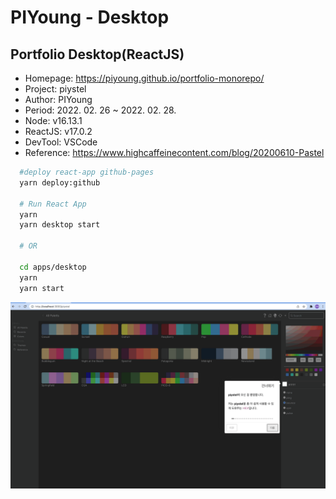 # PIYoung - Desktop

## Portfolio Desktop(ReactJS)

- Homepage: <https://piyoung.github.io/portfolio-monorepo/>
- Project: piystel
- Author: PIYoung
- Period: 2022. 02. 26 ~ 2022. 02. 28.
- Node: v16.13.1
- ReactJS: v17.0.2
- DevTool: VSCode
- Reference: <https://www.highcaffeinecontent.com/blog/20200610-Pastel>

```zsh
  #deploy react-app github-pages
  yarn deploy:github

  # Run React App
  yarn
  yarn desktop start

  # OR

  cd apps/desktop
  yarn
  yarn start
```

![intro](../../intro.gif)
